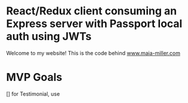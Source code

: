# React/Redux client consuming an Express server with Passport local auth using JWTs

Welcome to my website! This is the code behind www.maia-miller.com

# MVP Goals

[] for Testimonial, use <title> for quote, and <subtitle> for source
[] for tags on projects, use 'columns is-multiline'

# Stretch Goals

[] integrate SaSS
[] background patterns: TransparentTextures.com

#Animations
[] video starts to play at a certain time
[] video is hero background
[] 'about' icons animate
[] my name appears on hero as being typed in
